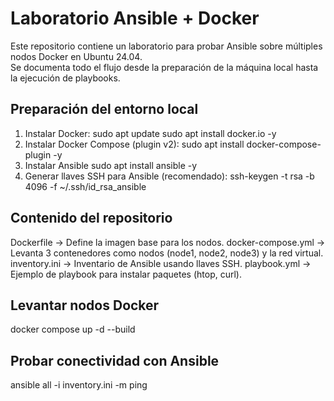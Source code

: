 # Laboratorio Ansible + Docker
Este repositorio contiene un laboratorio para probar Ansible sobre múltiples nodos Docker en Ubuntu 24.04.  
Se documenta todo el flujo desde la preparación de la máquina local hasta la ejecución de playbooks.

## Preparación del entorno local
1. Instalar Docker:
sudo apt update
sudo apt install docker.io -y
2. Instalar Docker Compose (plugin v2):
sudo apt install docker-compose-plugin -y
3. Instalar Ansible
   sudo apt install ansible -y
4. Generar llaves SSH para Ansible (recomendado):
ssh-keygen -t rsa -b 4096 -f ~/.ssh/id_rsa_ansible

## Contenido del repositorio
Dockerfile → Define la imagen base para los nodos.
docker-compose.yml → Levanta 3 contenedores como nodos (node1, node2, node3) y la red virtual.
inventory.ini → Inventario de Ansible usando llaves SSH.
playbook.yml → Ejemplo de playbook para instalar paquetes (htop, curl).

## Levantar nodos Docker
docker compose up -d --build

## Probar conectividad con Ansible
ansible all -i inventory.ini -m ping
